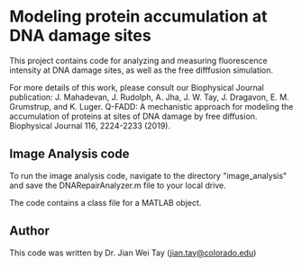 # Modeling protein accumulation at DNA damage sites

This project contains code for analyzing and measuring fluorescence intensity at DNA damage sites, as well as the free difffusion simulation.

For more details of this work, please consult our Biophysical Journal publication:
J. Mahadevan, J. Rudolph, A. Jha, J. W. Tay, J. Dragavon, E. M. Grumstrup, and K. Luger. Q-FADD: A mechanistic approach for modeling the accumulation of proteins at sites of DNA damage by free diffusion. Biophysical Journal 116, 2224-2233 (2019).

## Image Analysis code

To run the image analysis code, navigate to the directory "image_analysis" and save the DNARepairAnalyzer.m file to your local drive. 

The code contains a class file for a MATLAB object.

## Author

This code was written by Dr. Jian Wei Tay (jian.tay@colorado.edu)
